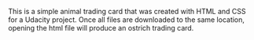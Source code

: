 This is a simple animal trading card that was created with HTML and CSS for a Udacity project. Once all files are downloaded to the same location, opening the html file will produce an ostrich trading card.
